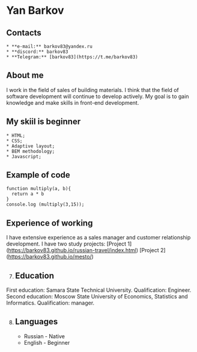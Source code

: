 # Yan Barkov
## Contacts
    * **e-mail:** barkov83@yandex.ru
    * **discord:** barkov83
    * **Telegram:** [barkov83](https://t.me/barkov83)
## About me

I work in the field of sales of building materials. I think that the field of software development will continue to develop actively. My goal is to gain knowledge and make skills in front-end development.

## My skiil is beginner
    * HTML;
    * CSS;
    * Adaptive layout;
    * BEM methodology;
    * Javascript;

## Example of code
```
function multiply(a, b){
  return a * b
}
console.log (multiply(3,15));
```
## Experience of working

I have extensive experience as a sales manager and customer relationship development.
I have two study projects: 
[Project 1] (https://barkov83.github.io/russian-travel/index.html)
[Project 2] (https://barkov83.github.io/mesto/)

7. ## Education

First education: Samara State Technical University. Qualification: Engineer.
Second education: Moscow State University of Economics, Statistics and Informatics. Qualification: manager.

8. ## Languages
    * Russian - Native
    * English - Beginner